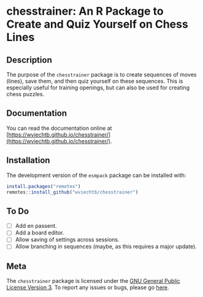 chesstrainer: An R Package to Create and Quiz Yourself on Chess Lines
=====================================================================

## Description

The purpose of the `chesstrainer` package is to create sequences of moves (lines), save them, and then quiz yourself on these sequences. This is especially useful for training openings, but can also be used for creating chess puzzles.

## Documentation

You can read the documentation online at [https://wviechtb.github.io/chesstrainer/](https://wviechtb.github.io/chesstrainer/).

## Installation

The development version of the `esmpack` package can be installed with:
```r
install.packages("remotes")
remotes::install_github("wviechtb/chesstrainer")
```

## To Do

- [ ] Add en passent.
- [ ] Add a board editor.
- [ ] Allow saving of settings across sessions.
- [ ] Allow branching in sequences (maybe, as this requires a major update).

## Meta

The `chesstrainer` package is licensed under the [GNU General Public License Version 3](https://www.gnu.org/licenses/lgpl-3.0.txt). To report any issues or bugs, please go [here](https://github.com/wviechtb/chesstrainer/issues).
